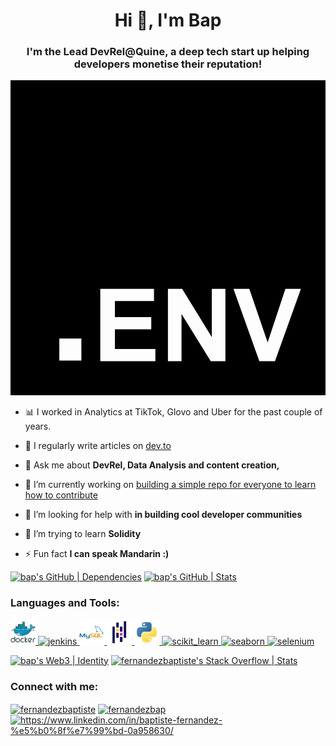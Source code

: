 <h1 align="center">Hi 👋, I'm Bap</h1>
<h3 align="center">I'm the Lead DevRel@Quine, a deep tech start up helping developers monetise their reputation!</h3>


<svg role="img" viewBox="0 0 24 24" xmlns="http://www.w3.org/2000/svg"><title>.ENV</title><path d="M24 0v24H0V0h24ZM10.933 15.89H6.84v5.52h4.198v-.93H7.955v-1.503h2.77v-.93h-2.77v-1.224h2.978v-.934Zm2.146 0h-1.084v5.52h1.035v-3.6l2.226 3.6h1.118v-5.52h-1.036v3.686l-2.259-3.687Zm5.117 0h-1.208l1.973 5.52h1.19l1.976-5.52h-1.182l-1.352 4.085-1.397-4.086ZM5.4 19.68H3.72v1.68H5.4v-1.68Z"/></svg>

- 📊 I worked in Analytics at TikTok, Glovo and Uber for the past couple of years.

- 📝 I regularly write articles on [dev.to](https://dev.to/fernandezbaptiste)

- 💬 Ask me about **DevRel, Data Analysis and content creation,**

- 🔭 I’m currently working on [building a simple repo for everyone to learn how to contribute](https://github.com/quine-sh/Your-First-Contribution)

- 🤝 I’m looking for help with **in building cool developer communities**

- 🌱 I’m trying to learn **Solidity**

- ⚡ Fun fact **I can speak Mandarin :)**

[![bap's GitHub | Dependencies](https://stats.quine.sh/bap/dependencies?theme=dark)](https://quine.sh?utm_source=widgets&utm_campaign=bap)
[![bap's GitHub | Stats](https://stats.quine.sh/bap/github?theme=light)](https://quine.sh)

<h3 align="left">Languages and Tools:</h3>
<p align="left"> <a href="https://www.docker.com/" target="_blank" rel="noreferrer"> <img src="https://raw.githubusercontent.com/devicons/devicon/master/icons/docker/docker-original-wordmark.svg" alt="docker" width="40" height="40"/> </a> <a href="https://www.jenkins.io" target="_blank" rel="noreferrer"> <img src="https://www.vectorlogo.zone/logos/jenkins/jenkins-icon.svg" alt="jenkins" width="40" height="40"/> </a> <a href="https://www.mysql.com/" target="_blank" rel="noreferrer"> <img src="https://raw.githubusercontent.com/devicons/devicon/master/icons/mysql/mysql-original-wordmark.svg" alt="mysql" width="40" height="40"/> </a> <a href="https://pandas.pydata.org/" target="_blank" rel="noreferrer"> <img src="https://raw.githubusercontent.com/devicons/devicon/2ae2a900d2f041da66e950e4d48052658d850630/icons/pandas/pandas-original.svg" alt="pandas" width="40" height="40"/> </a> <a href="https://www.python.org" target="_blank" rel="noreferrer"> <img src="https://raw.githubusercontent.com/devicons/devicon/master/icons/python/python-original.svg" alt="python" width="40" height="40"/> </a> <a href="https://scikit-learn.org/" target="_blank" rel="noreferrer"> <img src="https://upload.wikimedia.org/wikipedia/commons/0/05/Scikit_learn_logo_small.svg" alt="scikit_learn" width="40" height="40"/> </a> <a href="https://seaborn.pydata.org/" target="_blank" rel="noreferrer"> <img src="https://seaborn.pydata.org/_images/logo-mark-lightbg.svg" alt="seaborn" width="40" height="40"/> </a> <a href="https://www.selenium.dev" target="_blank" rel="noreferrer"> <img src="https://raw.githubusercontent.com/detain/svg-logos/780f25886640cef088af994181646db2f6b1a3f8/svg/selenium-logo.svg" alt="selenium" width="40" height="40"/> </a> </p>

[![bap's Web3 | Identity](https://stats.quine.sh/bap/web3?theme=dark)](https://quine.sh)
[![fernandezbaptiste's Stack Overflow | Stats](https://stats-dev.quine.sh/fernandezbaptiste/stack-overflow?theme=dark)](https://dev.quine.sh?utm_source=widgets&utm_campaign=fernandezbaptiste)


<h3 align="left">Connect with me:</h3>
<p align="left">
<a href="https://dev.to/fernandezbaptiste" target="blank"><img align="center" src="https://raw.githubusercontent.com/rahuldkjain/github-profile-readme-generator/master/src/images/icons/Social/devto.svg" alt="fernandezbaptiste" height="30" width="40" /></a>
<a href="https://twitter.com/fernandezbap" target="blank"><img align="center" src="https://raw.githubusercontent.com/rahuldkjain/github-profile-readme-generator/master/src/images/icons/Social/twitter.svg" alt="fernandezbap" height="30" width="40" /></a>
<a href="https://linkedin.com/in/https://www.linkedin.com/in/baptiste-fernandez-%e5%b0%8f%e7%99%bd-0a958630/" target="blank"><img align="center" src="https://raw.githubusercontent.com/rahuldkjain/github-profile-readme-generator/master/src/images/icons/Social/linked-in-alt.svg" alt="https://www.linkedin.com/in/baptiste-fernandez-%e5%b0%8f%e7%99%bd-0a958630/" height="30" width="40" /></a>
</p>

